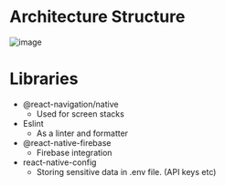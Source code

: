 # Architecture Structure

![image](https://user-images.githubusercontent.com/53429203/150695480-3be12cb8-47e9-4d9b-840a-7234ba498774.png)


# Libraries

- @react-navigation/native
	- Used for screen stacks 
- Eslint
	- As a linter and formatter
- @react-native-firebase
	- Firebase integration
- react-native-config
	- Storing sensitive data in .env file. (API keys etc) 

